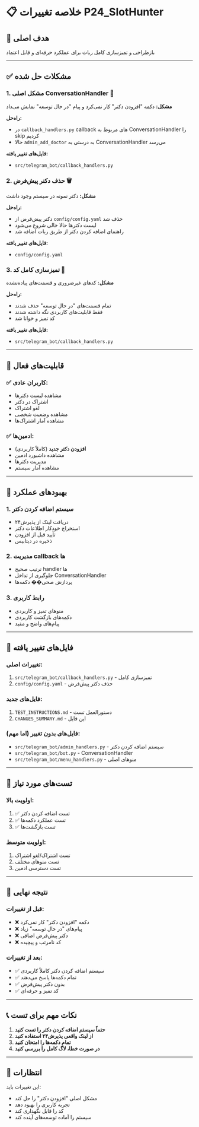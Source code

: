 # 📋 خلاصه تغییرات P24_SlotHunter

## 🎯 هدف اصلی
بازطراحی و تمیزسازی کامل ربات برای عملکرد حرفه‌ای و قابل اعتماد

---

## ✅ مشکلات حل شده

### 1. **مشکل اصلی ConversationHandler** 🔧
**مشکل:** دکمه "افزودن دکتر" کار نمی‌کرد و پیام "در حال توسعه" نمایش می‌داد

**راه‌حل:**
- در `callback_handlers.py` callback های مربوط به ConversationHandler را skip کردیم
- حالا `admin_add_doctor` به درستی به ConversationHandler می‌رسد

**فایل‌های تغییر یافته:**
- `src/telegram_bot/callback_handlers.py`

### 2. **حذف دکتر پیش‌فرض** 🗑️
**مشکل:** دکتر نمونه در سیستم وجود داشت

**راه‌حل:**
- دکتر پیش‌فرض از `config/config.yaml` حذف شد
- لیست دکترها حالا خالی شروع می‌شود
- راهنمای اضافه کردن دکتر از طریق ربات اضافه شد

**فایل‌های تغییر یافته:**
- `config/config.yaml`

### 3. **تمیزسازی کامل کد** 🧹
**مشکل:** کدهای غیرضروری و قسمت‌های پیاده‌نشده

**راه‌حل:**
- تمام قسمت‌های "در حال توسعه" حذف شدند
- فقط قابلیت‌های کاربردی نگه داشته شدند
- کد تمیز و خوانا شد

**فایل‌های تغییر یافته:**
- `src/telegram_bot/callback_handlers.py`

---

## 🔧 قابلیت‌های فعال

### ✅ **کاربران عادی:**
- مشاهده لیست دکترها
- اشتراک در دکتر
- لغو اشتراک
- مشاهده وضعیت شخصی
- مشاهده آمار اشتراک‌ها

### ✅ **ادمین‌ها:**
- **افزودن دکتر جدید** (کاملاً کاربردی)
- مشاهده داشبورد ادمین
- مدیریت دکترها
- مشاهده آمار سیستم

---

## 🚀 بهبودهای عملکرد

### 1. **سیستم اضافه کردن دکتر**
- دریافت لینک از پذیرش۲۴
- استخراج خودکار اطلاعات دکتر
- تأیید قبل از افزودن
- ذخیره در دیتابیس

### 2. **مدیریت callback ها**
- ترتیب صحیح handler ها
- جلوگیری از تداخل ConversationHandler
- پردازش صحی�� دکمه‌ها

### 3. **رابط کاربری**
- منوهای تمیز و کاربردی
- دکمه‌های بازگشت کاربردی
- پیام‌های واضح و مفید

---

## 📁 فایل‌های تغییر یافته

### **تغییرات اصلی:**
1. `src/telegram_bot/callback_handlers.py` - تمیزسازی کامل
2. `config/config.yaml` - حذف دکتر پیش‌فرض

### **فایل‌های جدید:**
1. `TEST_INSTRUCTIONS.md` - دستورالعمل تست
2. `CHANGES_SUMMARY.md` - این فایل

### **فایل‌های بدون تغییر (اما مهم):**
- `src/telegram_bot/admin_handlers.py` - سیستم اضافه کردن دکتر
- `src/telegram_bot/bot.py` - ConversationHandler
- `src/telegram_bot/menu_handlers.py` - منوهای اصلی

---

## 🧪 تست‌های مورد نیاز

### **اولویت بالا:**
1. ✅ تست اضافه کردن دکتر
2. ✅ تست عملکرد دکمه‌ها
3. ✅ تست بازگشت‌ها

### **اولویت متوسط:**
1. تست اشتراک/لغو اشتراک
2. تست منوهای مختلف
3. تست دسترسی ادمین

---

## 🔮 نتیجه نهایی

### **قبل از تغییرات:**
- ❌ دکمه "افزودن دکتر" کار نمی‌کرد
- ❌ پیام‌های "در حال توسعه" زیاد
- ❌ دکتر پیش‌فرض اضافی
- ❌ کد نامرتب و پیچیده

### **بعد از تغییرات:**
- ✅ سیستم اضافه کردن دکتر کاملاً کاربردی
- ✅ تمام دکمه‌ها پاسخ می‌دهند
- ✅ بدون دکتر پیش‌فرض
- ✅ کد تمیز و حرفه‌ای

---

## 📞 نکات مهم برای تست

1. **حتماً سیستم اضافه کردن دکتر را تست کنید**
2. **از لینک واقعی پذیرش۲۴ استفاده کنید**
3. **تمام دکمه‌ها را امتحان کنید**
4. **در صورت خطا، لاگ کامل را بررسی کنید**

---

## 🎉 انتظارات

این تغییرات باید:
- مشکل اصلی "افزودن دکتر" را حل کند
- تجربه کاربری را بهبود دهد
- کد را قابل نگهداری کند
- سیستم را آماده توسعه‌های آینده کند
